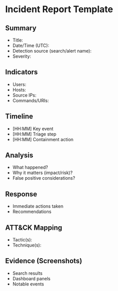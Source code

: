 # Incident Report Template

## Summary
- Title:
- Date/Time (UTC):
- Detection source (search/alert name):
- Severity:

## Indicators
- Users:
- Hosts:
- Source IPs:
- Commands/URIs:

## Timeline
- [HH:MM] Key event
- [HH:MM] Triage step
- [HH:MM] Containment action

## Analysis
- What happened?
- Why it matters (impact/risk)?
- False positive considerations?

## Response
- Immediate actions taken
- Recommendations

## ATT&CK Mapping
- Tactic(s):
- Technique(s):

## Evidence (Screenshots)
- Search results
- Dashboard panels
- Notable events

